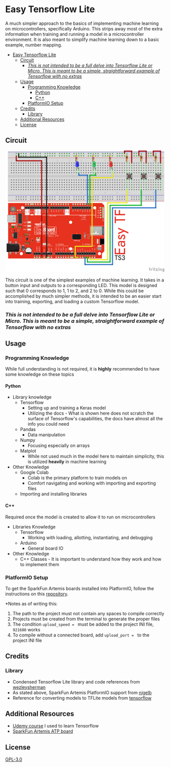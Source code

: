 # Easy Tensorflow Lite
A much simpler approach to the basics of implementing machine learning on microcontrollers, specifically Arduino. This strips away most of the extra information when training and running a model in a microcontroller environment. It is also meant to simplify machine learning down to a basic example, number mapping.

- [Easy Tensorflow Lite](#easy-tensorflow-lite)
  - [Circuit](#circuit)
    - [*This is not intended to be a full delve into Tensorflow Lite or Micro. This is meant to be a simple, straightforward example of Tensorflow with no extras*](#this-is-not-intended-to-be-a-full-delve-into-tensorflow-lite-or-micro-this-is-meant-to-be-a-simple-straightforward-example-of-tensorflow-with-no-extras)
  - [Usage](#usage)
    - [Programming Knowledge](#programming-knowledge)
      - [Python](#python)
      - [C++](#c)
    - [PlatformIO Setup](#platformio-setup)
  - [Credits](#credits)
    - [Library](#library)
  - [Additional Resources](#additional-resources)
  - [License](#license)

## Circuit
![Fritzing diagram for wiring up 3 push buttons and 3 LEDs to the SparkFun Artemis](Graphics/EasyTFBreadboard.png)

This circuit is one of the simplest examples of machine learning. It takes in a button input and outputs to a corresponding LED. This model is designed such that 0 corresponds to 1, 1 to 2, and 2 to 0. While this could be accomplished by much simpler methods, it is intended to be an easier start into training, exporting, and loading a custom Tensorflow model.

### *This is not intended to be a full delve into Tensorflow Lite or Micro. This is meant to be a simple, straightforward example of Tensorflow with no extras*

## Usage
### Programming Knowledge
While full understanding is not required, it is **highly** recommended to have some knowledge on these topics
#### Python
- Library knowledge
  - Tensorflow
    - Setting up and training a Keras model
    - Utilizing the docs - What is shown here does not scratch the surface of Tensorflow's capabilities, the docs have almost all the info you could need 
  - Pandas
    - Data manipulation
  - Numpy
    - Focusing especially on arrays
  - Matplot
    - While not used much in the model here to maintain simplicity, this is utilized **heavily** in machine learning
- Other Knowledge
  - Google Colab
    - Colab is the primary platform to train models on
    - Comfort navigating and working with importing and exporting files
  - Importing and installing libraries
#### C++
Required once the model is created to allow it to run on microcontrollers
- Libraries Knowledge
  - Tensorflow
    - Working with loading, allotting, instantiating, and debugging
  - Arduino
    - General board IO
- Other Knowledge
    - C++ Classes - It is important to understand how they work and how to implement them

### PlatformIO Setup
To get the SparkFun Artemis boards installed into PlatformIO, follow the instructions on this [repository](https://github.com/nigelb/platform-apollo3blue).

*Notes as of writing this:
1. The path to the project must not contain any spaces to compile correctly
2. Projects must be created from the terminal to generate the proper files
3. The condition ```upload_speed = ``` must be added to the project INI file, ```921600``` works
4. To compile without a connected board, add ```upload_port = ``` to the project INI file

## Credits
### Library
- Condensed Tensorflow Lite library and code references from [wezleysherman](https://github.com/wezleysherman/ESP32-TensorFlow-Lite-Sample)
- As stated above, SparkFun Artemis PlatformIO support from [nigelb](https://github.com/nigelb/platform-apollo3blue)
- Reference for converting models to TFLite models from [tensorflow](https://github.com/tensorflow/tensorflow/tree/master/tensorflow/lite/micro/examples/hello_world/train)

## Additional Resources
- [Udemy course](https://www.udemy.com/course/deep-learning-tensorflow-2/) I used to learn Tensorflow
- [SparkFun Artemis ATP board](https://www.sparkfun.com/products/15442)

## License
[GPL-3.0](https://choosealicense.com/licenses/gpl-3.0/)